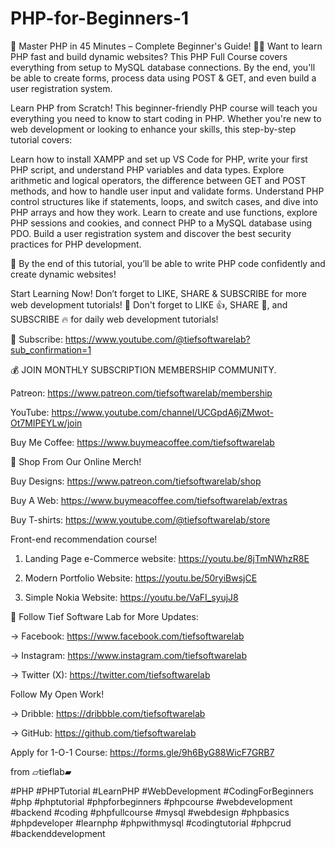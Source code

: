 # PHP-for-Beginners-1

📌 Master PHP in 45 Minutes – Complete Beginner's Guide! 🐘🚀
Want to learn PHP fast and build dynamic websites? This PHP Full Course covers everything 
from setup to MySQL database connections. By the end, you'll be able to create forms, 
process data using POST & GET, and even build a user registration system.

Learn PHP from Scratch! This beginner-friendly PHP course will teach you everything you
 need to know to start coding in PHP. Whether you're new to web development or 
looking to enhance your skills, this step-by-step tutorial covers:

Learn how to install XAMPP and set up VS Code for PHP, write your first PHP script, and understand PHP variables and data types. 
Explore arithmetic and logical operators, the difference between GET and POST methods, and how to handle user input and validate forms. 
Understand PHP control structures like if statements, loops, and switch cases, and dive into PHP arrays and how they work. 
Learn to create and use functions, explore PHP sessions and cookies, and connect PHP to a MySQL database using PDO. 
Build a user registration system and discover the best security practices for PHP development.

📌 By the end of this tutorial, you’ll be able to write PHP code confidently and create dynamic websites!

Start Learning Now! Don’t forget to LIKE, SHARE & SUBSCRIBE for more web development tutorials! 🎯
Don't forget to LIKE 👍, SHARE 📢, and SUBSCRIBE 🔥 for daily web development tutorials!

🔔 Subscribe: https://www.youtube.com/@tiefsoftwarelab?sub_confirmation=1

💰 JOIN MONTHLY SUBSCRIPTION MEMBERSHIP COMMUNITY.

Patreon: https://www.patreon.com/tiefsoftwarelab/membership

YouTube: https://www.youtube.com/channel/UCGpdA6jZMwot-Ot7MIPEYLw/join

Buy Me Coffee: https://www.buymeacoffee.com/tiefsoftwarelab

🛒 Shop From Our Online Merch!

Buy Designs:  https://www.patreon.com/tiefsoftwarelab/shop

Buy A Web:  https://www.buymeacoffee.com/tiefsoftwarelab/extras

Buy T-shirts:  https://www.youtube.com/@tiefsoftwarelab/store

Front-end recommendation course!

1. Landing Page e-Commerce website:  https://youtu.be/8jTmNWhzR8E

2. Modern Portfolio Website:  https://youtu.be/50ryiBwsjCE

3. Simple Nokia Website: https://youtu.be/VaFI_syujJ8

📌 Follow Tief Software Lab for More Updates:

→ Facebook:  https://www.facebook.com/tiefsoftwarelab

→ Instagram:  https://www.instagram.com/tiefsoftwarelab

→ Twitter (X):  https://twitter.com/tiefsoftwarelab

Follow My Open Work!

 → Dribble:  https://dribbble.com/tiefsoftwarelab
 
 → GitHub:  https://github.com/tiefsoftwarelab

Apply for 1-O-1 Course: https://forms.gle/9h6ByG88WicF7GRB7

from
▱tieflab▰

#PHP #PHPTutorial #LearnPHP #WebDevelopment #CodingForBeginners #php #phptutorial #phpforbeginners #phpcourse #webdevelopment #backend #coding #phpfullcourse #mysql #webdesign #phpbasics #phpdeveloper #learnphp #phpwithmysql #codingtutorial #phpcrud #backenddevelopment
